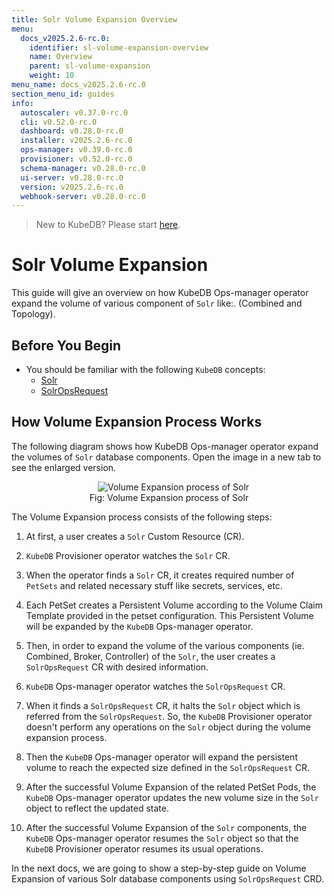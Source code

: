```yaml
---
title: Solr Volume Expansion Overview
menu:
  docs_v2025.2.6-rc.0:
    identifier: sl-volume-expansion-overview
    name: Overview
    parent: sl-volume-expansion
    weight: 10
menu_name: docs_v2025.2.6-rc.0
section_menu_id: guides
info:
  autoscaler: v0.37.0-rc.0
  cli: v0.52.0-rc.0
  dashboard: v0.28.0-rc.0
  installer: v2025.2.6-rc.0
  ops-manager: v0.39.0-rc.0
  provisioner: v0.52.0-rc.0
  schema-manager: v0.28.0-rc.0
  ui-server: v0.28.0-rc.0
  version: v2025.2.6-rc.0
  webhook-server: v0.28.0-rc.0
---
```


> New to KubeDB? Please start [here](/docs/v2025.2.6-rc.0/README).

# Solr Volume Expansion

This guide will give an overview on how KubeDB Ops-manager operator expand the volume of various component of `Solr` like:. (Combined and Topology).

## Before You Begin

- You should be familiar with the following `KubeDB` concepts:
    - [Solr](/docs/v2025.2.6-rc.0/guides/solr/concepts/solr)
    - [SolrOpsRequest](/docs/v2025.2.6-rc.0/guides/solr/concepts/solropsrequests)

## How Volume Expansion Process Works

The following diagram shows how KubeDB Ops-manager operator expand the volumes of `Solr` database components. Open the image in a new tab to see the enlarged version.

<figure align="center">
  <img alt="Volume Expansion process of Solr" src="/docs/v2025.2.6-rc.0/images/day-2-operation/solr/volume-expansion.svg">
<figcaption align="center">Fig: Volume Expansion process of Solr</figcaption>
</figure>

The Volume Expansion process consists of the following steps:

1. At first, a user creates a `Solr` Custom Resource (CR).

2. `KubeDB` Provisioner  operator watches the `Solr` CR.

3. When the operator finds a `Solr` CR, it creates required number of `PetSets` and related necessary stuff like secrets, services, etc.

4. Each PetSet creates a Persistent Volume according to the Volume Claim Template provided in the petset configuration. This Persistent Volume will be expanded by the `KubeDB` Ops-manager operator.

5. Then, in order to expand the volume of the various components (ie. Combined, Broker, Controller) of the `Solr`, the user creates a `SolrOpsRequest` CR with desired information.

6. `KubeDB` Ops-manager operator watches the `SolrOpsRequest` CR.

7. When it finds a `SolrOpsRequest` CR, it halts the `Solr` object which is referred from the `SolrOpsRequest`. So, the `KubeDB` Provisioner  operator doesn't perform any operations on the `Solr` object during the volume expansion process.

8. Then the `KubeDB` Ops-manager operator will expand the persistent volume to reach the expected size defined in the `SolrOpsRequest` CR.

9. After the successful Volume Expansion of the related PetSet Pods, the `KubeDB` Ops-manager operator updates the new volume size in the `Solr` object to reflect the updated state.

10. After the successful Volume Expansion of the `Solr` components, the `KubeDB` Ops-manager operator resumes the `Solr` object so that the `KubeDB` Provisioner  operator resumes its usual operations.

In the next docs, we are going to show a step-by-step guide on Volume Expansion of various Solr database components using `SolrOpsRequest` CRD.
